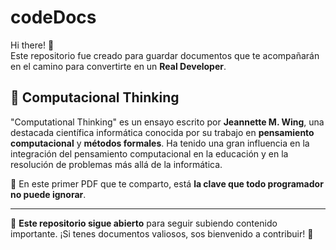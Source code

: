 # codeDocs

Hi there! 🫶  
Este repositorio fue creado para guardar documentos que te acompañarán en el camino para convertirte en un **Real Developer**.  

## 📖 Computacional Thinking

"Computational Thinking" es un ensayo escrito por **Jeannette M. Wing**, una destacada científica informática conocida por su trabajo en **pensamiento computacional** y **métodos formales**. Ha tenido una gran influencia en la integración del pensamiento computacional en la educación y en la resolución de problemas más allá de la informática.  

📌 En este primer PDF que te comparto, está **la clave que todo programador no puede ignorar**.  

---

🔹 **Este repositorio sigue abierto** para seguir subiendo contenido importante. ¡Si tenes documentos valiosos, sos bienvenido a contribuir! 🚀

